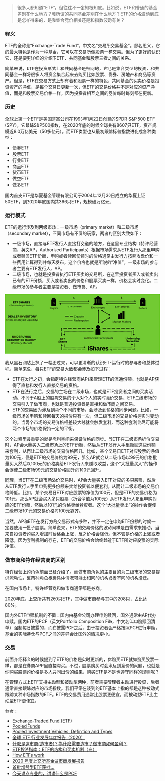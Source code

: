 > 很多人都知道“ETF”，但往往不一定知根知底。比如说，ETF和普通的基金差别在什么地方？和所谓的共同基金差别在什么地方？ETF的价格波动到底是怎样得来的，是和集合竞价相关还是和指数波动有关？


### 释义

ETF的全称是“Exchange-Trade Fund”，中文名“交易所交易基金”。顾名思义，它的最大特色是作为一种基金，它可以在交易所像股票一样交易。但为了更好的认识它，还是要更详细的介绍下ETF、共同基金和股票三者之间的关系。

简单来说，ETF在投资形式上和共同基金是相同的，它也是集合类型的投资，和共同基金一样将很多人将资金集合起来去购买比如股票、债券、房地产和商品等资产。但是，ETF在交易方式上却有着和股票一样的特色，共同基金的买卖价格是投资资产的净值，是每个交易日更新一次，但ETF的交易价格并不是对应的资产净值，而是和股票交易价格一样，因为投资者相互之间的竞价每时每刻都在更新。


### 历史

全球上第一个ETF是美国道富公司在1993年1月22日创建的SPDR S&P 500 ETF (SPY)，它跟踪S&P500指数，在2020年底的时候全球共有8607只ETF，资产规模近8.0万亿美元（50多亿元）。而ETF类型也从最初跟踪标普指数进化成各种类型：

- 债券ETF
- 股票ETF
- 行业ETF
- 商品ETF
- 货币ETF
- 做空ETF
- 做多ETF

国内首支ETF是华夏基金管理有限公司于2004年12月30日成立的华夏上证50ETF，到2020年底国内共366只ETF，规模破万亿元。

### 运行模式

ETF的运行涉及到两级市场：一级市场（primary market）和二级市场（secondary market），不同市场有不同的玩家，两者的区别大致如下：

- 一级市场，直接与ETF发行人直接打交道的地方，在这里专业结构（特许经营商，英文AP，Authorised Participants）根据市场需求从ETF发行人那里申购或者赎回ETF份额，申购或者赎回份额时的价格通常由发行方按照收盘价和一些费用计算得到并每天发布，这个价格也就是所说的“净值”。一级市场的参与者主要有ETF发行人、AP。
- 二级市场，也就是投资者执行ETF买卖的交易所，在这里投资者买入或者卖出已有的ETF份额，买入或者卖出的价格和股票买卖一样，价格会实时变化。二级市场的参与者主要是投资者、做市商、AP。

![](./ap.png)

我从黑石网站上扒了一幅图过来，可以更清晰的认识ETF运行时的参与者和总体过程。简单来说，每只ETF的交易大致都会涉及如下过程：

- ETF在发行之初，会指定特许经营商(AP)来管理ETF的流通份额。也就是AP获得了直接和发行人直接交易的资格。
- ETF在法行之后，交易的主场在二级市场，也就是ETF投资者之间的买卖活动。不同于A股上的股票交易的个人对个人的实时竞价交易，ETF二级市场的交易引入了做市商，也就是普通投资者是直接和做市商之间交易。
- ETF的交易因为涉及到两个不同的市场，会涉及到价格的同步问题。比如，一级市场的申购和赎回每天的报价只有一次，但二级市场的交易价格是实时变动的。当两个市场的交易价格相差较大时就会触发套利，而这种套利会尽可能将两个市场的价格保持一定的平衡。

这个过程里最重要的就是套利空间来保证价格的同步。当ETF在二级市场折价交易时，AP会大量买入二级市场上的ETF份额，然后从ETF发行人手里赎回这些份额来套利，从而让二级市场的交易价格回升。比如，某个交易日ETF对应股票的净值为100元，但是ETF的交易价格为99元，那么AP就会从二级市场以99元的价格批量买入然后以100元的价格卖给ETF发行人来赚取收益，这个“大批量买入”的操作会促使二级市场99元的交易价格回升向100元回升。

同理，当ETF在二级市场溢价交易时，AP会大量买入ETF对应的多只股票，然后从ETF发行人手里申购更多份额来卖给投资者以便套利，从而让二级市场的交易价格降低。比如，某个交易日ETF对应股票的净值为100元，但是ETF的交易价格为101元，那么AP就会买入多只股票（折合净值为100元）从ETF发行人那里申购对应的ETF份额，然后以101元的价格卖给投资者。这个“大批量卖出”的操作会促使二级市场101元的交易价格向100元靠齐。

当然，AP和ETF在发行方的交易形式有多种，并不一定在申购ETF份额的时候一定要使用一揽子股票。简单说来，ETF的交易价格的波动同样是由需求来推动，当来自投资者的买入增加时价格会上涨，反之价格会降低。但不管是价格的上涨或者降低，因为套利机制的存在，ETF的交易价格会始终趋近于ETF所对应股票的实际净值。


### 做市商和特许经营商的区别

特许经营上的角色前面已经介绍了。而做市商角色的主要目的为二级市场的交易提供流动性。这两种角色根据具体情况可能由相同的机构或者不同的机构担任。

在国内市场上，特许经营商和做市商通常都是券商。

2020年底，上交所共有260只ETF，其中做市商参与其中的208只，占比达80%。

国内外ETF申赎机制的不同：国内由基金公司办理申购赎回，国外通常由AP代办申赎。国内ETF的PCF（英文Portfolio Composition File，中文名叫申购赎回清单）强制每日披露的，而在披露PCF之后，由于投资者会严格按照PCF进行申赎，基金的实际持仓与PCF之间的差异会比国外的情况更小。



### 交易

前面介绍释义的时候提到了ETF的价格是实时更新的，你购买ETF就如购买股票一样，都是在券商APP里直接购买。不过，股票购买时会涉及到竞价的问题，也就是你购买股票的价格是多人共同出价的结果。购买ETF是不是也遵守同样的规则呢？

在管理方式上ETF支持主动型和被动型两种，前者需要管理者主动进行投资，后者通常直接跟踪对应的市场指数。我们平常在谈到的ETF基本上指的都是这种被动式跟踪某种市场指数的ETF。ETF的交易费用通常比股票更便宜，而被动型ETF比主动型ETF更便宜。


参考：

- [Exchange-Traded Fund (ETF)](https://www.investopedia.com/terms/e/etf.asp)
- [Pooled Funds](https://www.investopedia.com/terms/p/pooledfunds.asp)
- [Pooled Investment Vehicles: Definition and Types](https://smartasset.com/investing/pooled-investment-vehicle)
- [全球 ETF 行业发展年度报告（2020）](https://www.szse.cn/aboutus/research/research/report/P020210210499227370235.pdf)
- [什麼是造市商(造市者)？為什麼需要造市？做市商如何盈利？](https://rich01.com/what-is-market-maker/)
- [ETF投资指南：ETF的结构和买卖机制（专）](https://zhuanlan.zhihu.com/p/23214834)
- [How ETFs work](https://www.vanguard.com.hk/documents/etf-how-etfs-work-en.pdf)
- [2020 年度上交所基金做市商发展报告](http://etf.sse.com.cn/fundtrends/a/20210210/346f51d77d2df4e87f2869d94e387a07.pdf)
- [首批增强型ETF获批...](http://finance.ce.cn/jjpd/jjpdgd/202111/16/t20211116_37089015.shtml)
- [今天说点专业的，讲讲什么是PCF](https://xueqiu.com/1006959826/129769213)
